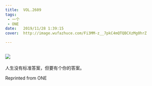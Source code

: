 ```yaml
---
title:	VOL.2609
tags:
 - 一个
 - ONE
date:	2019/11/28 1:39:15
cover:	http://image.wufazhuce.com/Fi3MM-z__7pkC4mQTQBCXzMg0hrZ

---
```

![](http://image.wufazhuce.com/Fi3MM-z__7pkC4mQTQBCXzMg0hrZ)
---

人生没有标准答案，但要有个你的答案。
 
Reprinted from ONE

